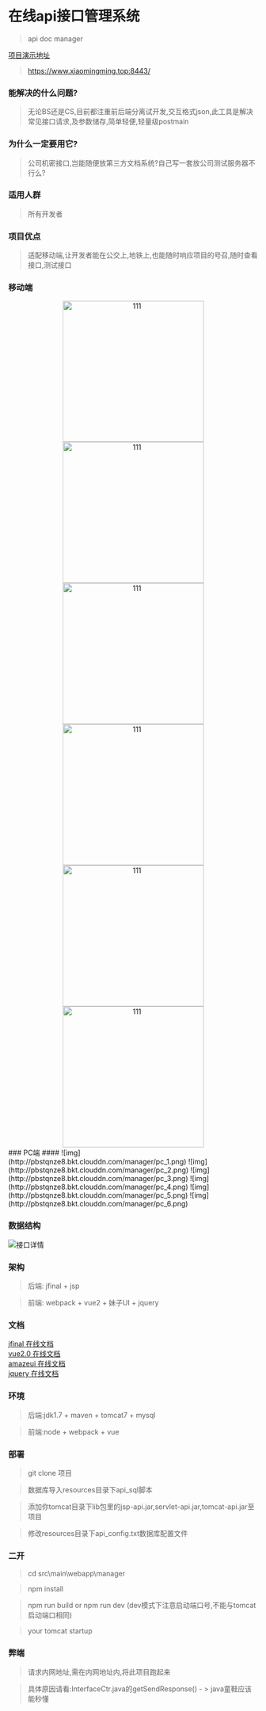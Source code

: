 # 在线api接口管理系统
>api doc manager

[项目演示地址](http://www.xiaomingming.top)  
>https://www.xiaomingming.top:8443/


### 能解决的什么问题?
>无论BS还是CS,目前都注重前后端分离试开发,交互格式json,此工具是解决常见接口请求,及参数储存,简单轻便,轻量级postmain
### 为什么一定要用它?
>公司机密接口,岂能随便放第三方文档系统?自己写一套放公司测试服务器不行么?
### 适用人群
>所有开发者
### 项目优点
>适配移动端,让开发者能在公交上,地铁上,也能随时响应项目的号召,随时查看接口,测试接口

### 移动端
<div align=center>
<img src="http://pbstqnze8.bkt.clouddn.com/manager/mobile_1.png" width="285" alt="111"/>
<img src="http://pbstqnze8.bkt.clouddn.com/manager/mobile_2.png" width="285" alt="111"/>
<img src="http://pbstqnze8.bkt.clouddn.com/manager/mobile_4.png" width="285" alt="111"/>
</div>
<div align=center>
<img src="http://pbstqnze8.bkt.clouddn.com/manager/mobile_5.png" width="285" alt="111"/>
<img src="http://pbstqnze8.bkt.clouddn.com/manager/mobile_6.png" width="285" alt="111"/>
<img src="http://pbstqnze8.bkt.clouddn.com/manager/mobile_7.png" width="285" alt="111"/>
</div>
### PC端
####
![img](http://pbstqnze8.bkt.clouddn.com/manager/pc_1.png)
![img](http://pbstqnze8.bkt.clouddn.com/manager/pc_2.png)
![img](http://pbstqnze8.bkt.clouddn.com/manager/pc_3.png)
![img](http://pbstqnze8.bkt.clouddn.com/manager/pc_4.png)
![img](http://pbstqnze8.bkt.clouddn.com/manager/pc_5.png)
![img](http://pbstqnze8.bkt.clouddn.com/manager/pc_6.png)


### 数据结构

![接口详情](http://hcwy.xiaomingming.top/images/20180107/e4499c87-cbdf-4002-94f9-e1d5a02264e9.jpg)

### 架构
> 后端: jfinal + jsp

> 前端: webpack + vue2 + 妹子UI + jquery

### 文档
[jfinal 在线文档](http://download.jfinal.com/download/3.3/jfinal-3.3-manual.pdf)  
[vue2.0 在线文档](https://cn.vuejs.org/v2/guide/)  
[amazeui 在线文档](http://amazeui.org/)  
[jquery 在线文档](http://www.w3school.com.cn/jquery/jquery_reference.asp)  

### 环境
> 后端:jdk1.7 + maven + tomcat7 + mysql

> 前端:node + webpack + vue 

### 部署
> git clone 项目

> 数据库导入resources目录下api_sql脚本

> 添加你tomcat目录下lib包里的jsp-api.jar,servlet-api.jar,tomcat-api.jar至项目

> 修改resources目录下api_config.txt数据库配置文件

### 二开
> cd src\main\webapp\manager

> npm install

> npm run build or npm run dev (dev模式下注意启动端口号,不能与tomcat启动端口相同)

> your tomcat startup

### 弊端
>请求内网地址,需在内网地址内,将此项目跑起来

>具体原因请看:InterfaceCtr.java的getSendResponse() - > java童鞋应该能秒懂






